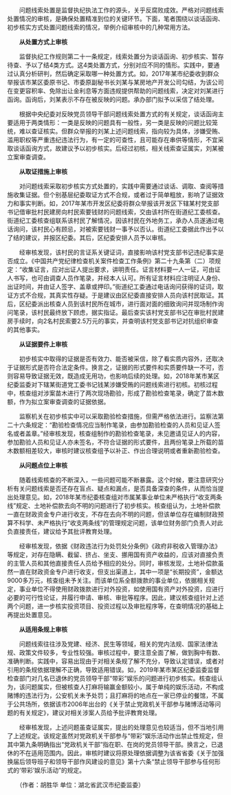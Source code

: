 　　问题线索处置是监督执纪执法工作的源头，关乎反腐败成效。严格对问题线索处置情况的审核，是确保处置精准到位的关键环节。下面，笔者围绕以谈话函询、初步核实方式处置问题线索的情况，举例介绍审核中的几种常用方法。

　　**从处置方式上审核**

　　监督执纪工作规则第二十一条规定，线索处置分为谈话函询、初步核实、暂存待查、予以了结4类方式。这4类处置方式，分别对应不同的情形。实践中，要通过认真分析研判，然后确定采取哪一种处置方式。如，2017年某市纪委收到群众举报该市某区委原书记、市委原副秘书长刘某与某房地产开发公司勾结，为该公司在变更容积率、免除出让金利息等方面违规提供帮助的问题线索，决定对刘某进行函询。函询后，刘某表示不存在被反映的问题。承办部门拟予以采信了结处理。

　　根据中央纪委对反映党员领导干部问题线索处置方式的有关规定，谈话函询主要适用于两类情形：一类是反映的问题具有一般性，另一类是反映的问题比较笼统，难以查证核实。但群众举报的刘某上述问题线索，指向较为具体，涉嫌受贿、滥用职权等严重违纪违法行为，有一定的可查性，且可能存在串供等情形，不宜采取谈话函询方式，故建议予以初步核实。后经过初核，相关线索查证属实，刘某被立案审查调查。

　　**从取证措施上审核**

　　对问题线索采取初步核实方式处置的，实践中需要通过谈话、调取、查阅等措施收集证据。但个别基层纪委取证方式不合规，或者过于简单粗放，影响了证据效力和事实判断。如，2017年某市开发区纪委将群众举报该开发区下辖某村党支部书记借审批村民建房向村民索要钱财的问题线索，交由该村所在街道纪工委核查。街道纪工委核查组联系该村民了解情况，因该村民在外地务工，承办人员遂通过电话询问，该村民心有顾忌，对被索要钱财一事予以否认。街道纪工委据此作出予以了结的建议，并报区纪委。其后，区纪委安排人员予以审核。

　　经审核发现，该村民的言证系关键证词，直接影响该村党支部书记违纪事实是否成立。《中国共产党纪律检查机关案件检查工作条例》第二十九条第（二）项规定：“收集证言，应对出证人提出要求，讲明责任。证言材料要一人一证，可由证人书写，也可由调查人员作笔录，并经本人认可。所有证言材料应注明证人身份、出证时间，并由证人签字、盖章或押印。”街道纪工委通过电话询问获得的证词，取证方式不合规，其真实性存疑。于是建议由区纪委直接安排人员向该村民取证。其后，区纪委派出核查人员到该村民所在城市，进行面对面的细致询问并现场制作询问笔录，该村民最终放下顾虑，据实指证。最后查实该村党支部书记在审批村民建房手续时，向2名村民索要2.5万元的事实，并查明该村党支部书记对抗组织审查的其他事实。

　　**从证据要件上审核**

　　初步核实中取得的证据是否有效力、能否被采信，除了看实质内容外，还取决于证据形式是否符合法定条件。换言之，证据的形式要件和实质要件缺一不可，否则容易导致证据无效，既造成无用功，也影响后续的处理。如，2018年某市某区纪委监委对下辖某街道党工委书记钱某涉嫌受贿的问题线索进行初核。初核过程中，核查组对涉案苗木进行了两次现场勘验，形成了勘验检查笔录，确定了苗木数额，作为拟立案审查调查的证据依据。

　　监察机关在初步核实中可以采取勘验检查措施，但需严格依法进行。监察法第二十六条规定：“勘验检查情况应当制作笔录，由参加勘验检查的人员和见证人签名或者盖章。”经审核发现，核查组制作的勘验检查笔录，未见邀请见证人的内容，参加勘验人员和见证人亦未签名，不符合证据的形式要件，且两份笔录上所载的苗木数额相差较大，审核时建议核查组予以补正、作出合理说明或者重新勘验检查。

　　**从问题点位上审核**

　　随着线索核查的不断深入，一些问题可能不断暴露。这个时候，要注意研究分析有关问题线索是否还存在盲点、疑点和漏点，是否具备深查的条件，从而恰当提出处理意见。如，2018年某市纪委核查组对市属某事业单位未严格执行“收支两条线”规定、土地补偿款去向不明的问题进行了初步核实。核查组认为，土地补偿款一直在财政资金专户进行收支，不存在去向不明的问题，但该单位存在编制财政预算不科学、未严格执行“收支两条线”的管理规定问题，该单位财务部门负责人对此负直接责任，建议给予其批评教育处理。

　　经审核发现，依据《财政违法行为处罚处分条例》《政府非税收入管理办法》等规定，对存在隐瞒、截留、挤占、坐支、挪用国有资产收益的，应该对直接负责的主管人员和其他直接责任人员给予相应的处分。同时，审核发现，土地补偿款虽然一直在财政资金专户进行收支，但支出渠道上，其中一项是“长期投资”，金额达9000多万元，核查组未予关注。而该单位系全额拨款的事业单位，依据相关规定，事业单位不得使用财政拨款进行对外投资，如使用国有资产对外投资，应进行必要的可行性论证，并履行申请、审核、审批等程序。因此，建议核查组针对上述两个问题，进一步核实投资项目、投资过程以及审批程序等，在查明情况的基础上再提出处置意见。

　　**从适用条规上审核**

　　问题线索往往涉及党建、经济、民生等领域，相关的党内法规、国家法律法规、政策文件较多，专业性较强。审核过程中，要注意全面了解，做到胸中有数、准确判断。实践中，容易出现由于对相关条规了解不充分，导致认定错误，或者对引用的条规依据理解不正确，导致适用错误。如，2019年某市某区纪委监委监督检查部门对几名已退休的党员领导干部“带彩”娱乐的问题进行初步核实。核查组认为，该问题属实，但被核查人打麻将输赢金额较小，属于单纯的娱乐活动，不构成赌博的违法行为，公安机关未予处罚；且打麻将的地点在一家已停业的餐馆，不属于公共场所，依据该市2006年出台的《关于禁止党政机关干部参与赌博活动等问题的有关规定》，建议对相关涉案人员给予批评教育处理。

　　经审核发现，上述问题虽查证属实，提出的处理意见也较适当，但不当地引用了上述规定。该规定虽然对党政机关干部参与“带彩”娱乐活动作出禁止性规定，但其中第九条明确指出“党政机关干部”指在职、在岗的党员领导干部。换言之，已退休的不在适用范围内。因此，审核时建议将原处理依据调整为该省省委《关于加强换届后领导班子和领导干部作风建设的意见》第十六条“禁止领导干部参与任何形式的‘带彩’娱乐活动”的规定。

　　（作者：胡胜华 单位：湖北省武汉市纪委监委）